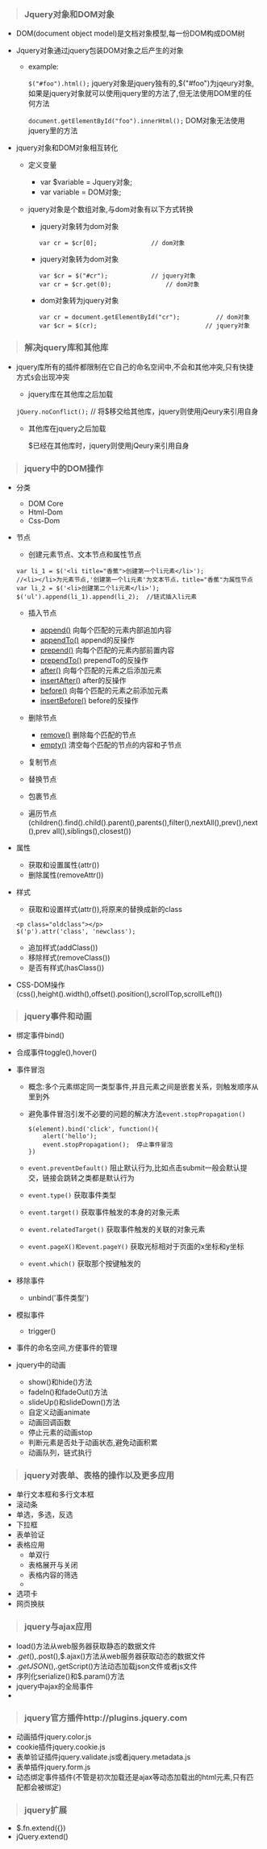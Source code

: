 > ### Jquery对象和DOM对象

* DOM(document object model)是文档对象模型,每一份DOM构成DOM树
* Jquery对象通过jquery包装DOM对象之后产生的对象
  
  - example:
  
    `$("#foo").html();`  jquery对象是jquery独有的,$("#foo")为jqeury对象,如果是jquery对象就可以使用jquery里的方法了,但无法使用DOM里的任何方法
    
    `document.getElementById("foo").innerHtml();`  DOM对象无法使用jquery里的方法
  
* jquery对象和DOM对象相互转化

  - 定义变量
  
    - var $variable = Jquery对象;
    - var variable =  DOM对象;
    
  - jquery对象是个数组对象,与dom对象有以下方式转换
  
    - jquery对象转为dom对象
    ```var $cr = $("#cr");            // jquery对象
       var cr = $cr[0];               // dom对象
    ```
    - jquery对象转为dom对象
    ```
       var $cr = $("#cr");            // jquery对象
       var cr = $cr.get(0);               // dom对象
    ```
    - dom对象转为jquery对象
    ```
       var cr = document.getElementById("cr");          // dom对象
       var $cr = $(cr);                              // jquery对象
    ```
    
> ### 解决jquery库和其他库

* jquery库所有的插件都限制在它自己的命名空间中,不会和其他冲突,只有快捷方式`$`会出现冲突

  - jquery库在其他库之后加载
  
   `jQuery.noConflict();`   // 将$移交给其他库，jquery则使用jQeury来引用自身
  
  - 其他库在jquery之后加载
  
    $已经在其他库时，jquery则使用jQeury来引用自身
    
> ### jquery中的DOM操作

* 分类
  - DOM Core
  - Html-Dom 
  - Css-Dom 
  
* 节点
  - 创建元素节点、文本节点和属性节点
  ```
  var li_1 = $('<li title="香蕉">创建第一个li元素</li>');          //<li></li>为元素节点,'创建第一个li元素'为文本节点，title="香蕉"为属性节点
  var li_2 = $('<li>创建第二个li元素</li>');
  $('ul').append(li_1).append(li_2);  //链式插入li元素
  ```
  
  - 插入节点
  
    - [append()](http://jquery.cuishifeng.cn/append.html)  向每个匹配的元素内部追加内容 
    - [appendTo()](http://jquery.cuishifeng.cn/appendTo.html)  append的反操作
    - [prepend()](http://jquery.cuishifeng.cn/prepend.html)     向每个匹配的元素内部前置内容
    - [prependTo()](http://jquery.cuishifeng.cn/prependTo.html)   prependTo的反操作
    - [after()](http://jquery.cuishifeng.cn/after.html)     向每个匹配的元素之后添加元素
    - [insertAfter()](http://jquery.cuishifeng.cn/insertAfter.html)     after的反操作
    - [before()](http://jquery.cuishifeng.cn/before.html)            向每个匹配的元素之前添加元素
    - [insertBefore()](http://jquery.cuishifeng.cn/insertBefore.html)     before的反操作
  
  - 删除节点
  
    - [remove()](http://jquery.cuishifeng.cn/remove.html)   删除每个匹配的节点
    - [empty()](http://jquery.cuishifeng.cn/empty.html)    清空每个匹配的节点的内容和子节点
    
  - 复制节点
  - 替换节点
  - 包裹节点
  - 遍历节点(children().find().child().parent(),parents(),filter(),nextAll(),prev(),next(),prev
  all(),siblings(),closest())

* 属性

  - 获取和设置属性(attr())
  - 删除属性(removeAttr())

* 样式
  
  - 获取和设置样式(attr()),将原来的替换成新的class
  ```
  <p class="oldclass"></p>
  $('p').attr('class', 'newclass');
  ```
  
  - 追加样式(addClass())
  - 移除样式(removeClass())
  - 是否有样式(hasClass())
  
* CSS-DOM操作(css(),height().width(),offset().position(),scrollTop,scrollLeft())

> ### jquery事件和动画

* 绑定事件bind()
* 合成事件toggle(),hover()
* 事件冒泡
  
  - 概念:多个元素绑定同一类型事件,并且元素之间是嵌套关系，则触发顺序从里到外
  - 避免事件冒泡引发不必要的问题的解决方法`event.stopPropagation()`
  
    ```
    $(element).bind('click', function(){
        alert('hello');  
        event.stopPropagation();  停止事件冒泡
    })
    ```
  - `event.preventDefault()` 阻止默认行为,比如点击submit一般会默认提交，链接会跳转之类都是默认行为
  - `event.type()` 获取事件类型
  - `event.target()` 获取事件触发的本身的对象元素
  - `event.relatedTarget()` 获取事件触发的关联的对象元素
  - `event.pageX()和event.pageY()`  获取光标相对于页面的x坐标和y坐标
  - `event.which()` 获取那个按键触发的
* 移除事件
  
  - unbind('事件类型')
  
* 模拟事件
  
  - trigger()
  
* 事件的命名空间,方便事件的管理

* jquery中的动画

  - show()和hide()方法
  - fadeIn()和fadeOut()方法
  - slideUp()和slideDown()方法
  - 自定义动画animate
  - 动画回调函数
  - 停止元素的动画stop
  - 判断元素是否处于动画状态,避免动画积累
  - 动画队列，链式执行
  
> ### jquery对表单、表格的操作以及更多应用

  - 单行文本框和多行文本框
  - 滚动条
  - 单选，多选，反选
  - 下拉框
  - 表单验证
  - 表格应用
    - 单双行
    - 表格展开与关闭
    - 表格内容的筛选
    - 
  - 选项卡
  - 网页换肤

> ### jquery与ajax应用

  - load()方法从web服务器获取静态的数据文件
  - $.get(),$.post(),$.ajax()方法从web服务器获取动态的数据文件
  - $.getJSON(),$.getScript()方法动态加载json文件或者js文件
  - 序列化serialize()和$.param()方法
  - jquery中ajax的全局事件
  - 

> ### jquery官方插件http://plugins.jquery.com

  - 动画插件jquery.color.js
  - cookie插件jquery.cookie.js
  - 表单验证插件jquery.validate.js或者jquery.metadata.js
  - 表单插件jquery.form.js
  - 动态绑定事件插件(不管是初次加载还是ajax等动态加载出的html元素,只有匹配都会被绑定)

> ### jquery扩展

  - $.fn.extend({})
  - jQuery.extend()

  



